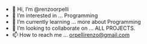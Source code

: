 - 👋 Hi, I’m @renzoorpelli
- 👀 I’m interested in ... Programming
- 🌱 I’m currently learning ... more about Programming
- 💞️ I’m looking to collaborate on ... ALL PROJECTS. 
- 📫 How to reach me ...
orpellirenzo@gmail.com
<!---
renzoorpelli/renzoorpelli is a ✨ special ✨ repository because its `README.md` (this file) appears on your GitHub profile.
You can click the Preview link to take a look at your changes.
--->

